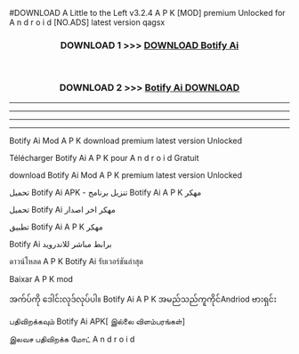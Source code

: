 #DOWNLOAD A Little to the Left v3.2.4 A P K [MOD] premium Unlocked for A n d r o i d [NO.ADS] latest version qagsx 



<div align="center">

<h3>DOWNLOAD 1 >>> <a href="https://getmod1.web.app/?judule=Btd Battles">DOWNLOAD Botify Ai </a></h3><br>

<h3>DOWNLOAD 2 >>> <a href="https://getmod1.web.app/?judule=Btd Battles">Botify Ai  DOWNLOAD </a></h3>

</div>


----------------------------------------------------------

----------------------------------------------------------

----------------------------------------------------------

----------------------------------------------------------


Botify Ai  Mod A P K download premium latest version Unlocked

Télécharger Botify Ai  A P K pour A n d r o i d Gratuit

download Botify Ai  Mod A P K premium latest version Unlocked

تحميل Botify Ai  APK - تنزيل برنامج Botify Ai  A P K مهكر

تحميل Botify Ai  مهكر اخر اصدار

تطبيق Botify Ai  A P K مهكر

Botify Ai  برابط مباشر للاندرويد

ดาวน์โหลด A P K Botify Ai  รับเวอร์ชันล่าสุด

Baixar A P K mod

အက်ပ်ကို ဒေါင်းလုဒ်လုပ်ပါ။ Botify Ai  A P K အမည်သည်ကူကိုင်Andriod ဗားရှင်း

பதிவிறக்கவும் Botify Ai  APK[ இல்லை விளம்பரங்கள்] 
 
இலவச பதிவிறக்க மோட் A n d r o i d



